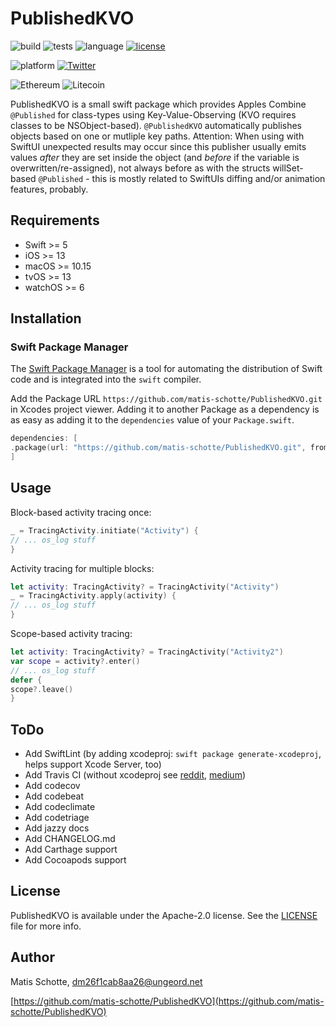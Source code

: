 # PublishedKVO

![build](https://img.shields.io/badge/build-passing-success)
![tests](https://img.shields.io/badge/tests-passing-success)
![language](https://img.shields.io/badge/language-swift-important)
[![license](https://img.shields.io/github/license/matis-schotte/PublishedKVO.svg)](./LICENSE)

![platform](https://img.shields.io/badge/platform-iOS%20|%20macOS%20|%20tvOS%20|%20watchOS-lightgrey.svg)
[![Twitter](https://img.shields.io/badge/twitter-@matis_schotte-blue.svg)](http://twitter.com/matis_schotte)

![Ethereum](https://img.shields.io/badge/ethereum-0x25C93954ad65f1Bb5A1fd70Ec33f3b9fe72e5e58-yellowgreen.svg)
![Litecoin](https://img.shields.io/badge/litecoin-MPech47X9GjaatuV4sQsEzoMwGMxKzdXaH-lightgrey.svg)

PublishedKVO is a small swift package which provides Apples Combine `@Published` for class-types using Key-Value-Observing (KVO requires classes to be NSObject-based).
`@PublishedKVO`  automatically publishes objects based on one or mutliple key paths.
Attention: When using with SwiftUI unexpected results may occur since this publisher usually emits values _after_
they are set inside the object (and _before_ if the variable is overwritten/re-assigned), not always before as with the
structs willSet-based `@Published` - this is mostly related to SwiftUIs diffing and/or animation features, probably.

## Requirements
- Swift >= 5
- iOS >= 13
- macOS >= 10.15
- tvOS >= 13
- watchOS >= 6

## Installation
### Swift Package Manager

The [Swift Package Manager](https://swift.org/package-manager/) is a tool for automating the distribution of Swift code and is integrated into the `swift` compiler.

Add the Package URL `https://github.com/matis-schotte/PublishedKVO.git` in Xcodes project viewer.
Adding it to another Package as a dependency is as easy as adding it to the `dependencies` value of your `Package.swift`.

```swift
dependencies: [
.package(url: "https://github.com/matis-schotte/PublishedKVO.git", from: "0.1.0")
]
```

## Usage
Block-based activity tracing once:
```swift
_ = TracingActivity.initiate("Activity") {
// ... os_log stuff
}
```
Activity tracing for multiple blocks:
```swift
let activity: TracingActivity? = TracingActivity("Activity")
_ = TracingActivity.apply(activity) {
// ... os_log stuff
}
```
Scope-based activity tracing:
```swift
let activity: TracingActivity? = TracingActivity("Activity2")
var scope = activity?.enter()
// ... os_log stuff
defer {
scope?.leave()
}
```

[//]: # (Example: See the example project inside the `examples/` folder.)

## ToDo
- Add SwiftLint (by adding xcodeproj: `swift package generate-xcodeproj`, helps support Xcode Server, too)
- Add Travis CI (without xcodeproj see [reddit](https://www.reddit.com/r/iOSProgramming/comments/d7oyvh/configure_travis_ci_on_github_to_build_ios_swift/), [medium](https://medium.com/@aclaytonscott/creating-and-distributing-swift-packages-132444f5dd1))
- Add codecov
- Add codebeat
- Add codeclimate
- Add codetriage
- Add jazzy docs
- Add CHANGELOG.md
- Add Carthage support
- Add Cocoapods support

[//]: # (Donations: ETH, LTC welcome.)

## License
PublishedKVO is available under the Apache-2.0 license. See the [LICENSE](https://github.com/matis-schotte/PublishedKVO/blob/master/LICENSE) file for more info.

## Author
Matis Schotte, [dm26f1cab8aa26@ungeord.net](mailto:dm26f1cab8aa26@ungeord.net)

[https://github.com/matis-schotte/PublishedKVO](https://github.com/matis-schotte/PublishedKVO)
